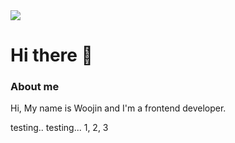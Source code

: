 <img src="https://capsule-render.vercel.app/api?type=wave&color=auto&height=300&section=header&text=Hi%20there!&fontSize=90" />

# Hi there 👋

### About me

Hi, My name is Woojin and I'm a frontend developer.

testing.. testing... 1, 2, 3

<!-- Tools I use -->

<!-- - 🌱 I’m currently learning ... Everything 
- 🔭 I’m currently working on ... ? -->




<!--
**super-marios/super-marios** is a ✨ _special_ ✨ repository because its `README.md` (this file) appears on your GitHub profile.

Here are some ideas to get you started:

- 🔭 I’m currently working on ...
- 🌱 I’m currently learning ...
- 👯 I’m looking to collaborate on ...
- 🤔 I’m looking for help with ...
- 💬 Ask me about ...
- 📫 How to reach me: ...
- 😄 Pronouns: ...
- ⚡ Fun fact: ...
-->
